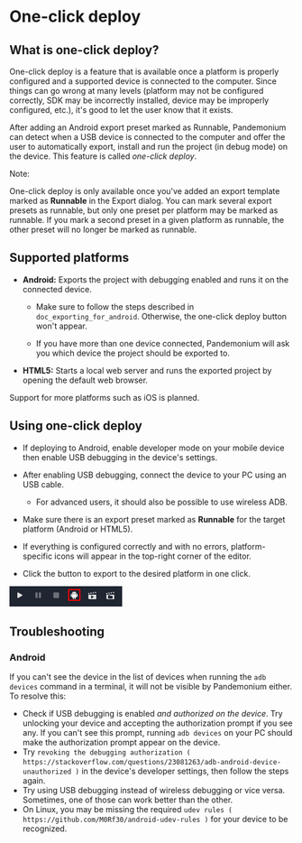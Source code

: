 
# One-click deploy

## What is one-click deploy?

One-click deploy is a feature that is available once a platform is properly
configured and a supported device is connected to the computer. Since things can
go wrong at many levels (platform may not be configured correctly, SDK may be
incorrectly installed, device may be improperly configured, etc.), it's good to
let the user know that it exists.

After adding an Android export preset marked as Runnable, Pandemonium can detect when
a USB device is connected to the computer and offer the user to automatically
export, install and run the project (in debug mode) on the device. This feature
is called *one-click deploy*.

Note:


   One-click deploy is only available once you've added an export template
   marked as **Runnable** in the Export dialog. You can mark several export
   presets as runnable, but only one preset per platform may be marked as
   runnable. If you mark a second preset in a given platform as runnable, the
   other preset will no longer be marked as runnable.

## Supported platforms

- **Android:** Exports the project with debugging enabled and runs it on the
  connected device.

   - Make sure to follow the steps described in `doc_exporting_for_android`.
     Otherwise, the one-click deploy button won't appear.

   - If you have more than one device connected, Pandemonium will ask you which device
     the project should be exported to.

- **HTML5:** Starts a local web server and runs the exported project by opening
  the default web browser.

Support for more platforms such as iOS is planned.

## Using one-click deploy

- If deploying to Android, enable developer mode on your mobile device
  then enable USB debugging in the device's settings.
- After enabling USB debugging, connect the device to your PC using an USB cable.

   - For advanced users, it should also be possible to use wireless ADB.

- Make sure there is an export preset marked as **Runnable** for the target
  platform (Android or HTML5).
- If everything is configured correctly and with no errors, platform-specific
  icons will appear in the top-right corner of the editor.
- Click the button to export to the desired platform in one click.

![](img/oneclick.png)

## Troubleshooting

### Android

If you can't see the device in the list of devices when running the
`adb devices` command in a terminal, it will not be visible by Pandemonium either.
To resolve this:

- Check if USB debugging is enabled *and authorized on the device*.
  Try unlocking your device and accepting the authorization prompt if you see any.
  If you can't see this prompt, running `adb devices` on your PC should make
  the authorization prompt appear on the device.
- Try `revoking the debugging authorization ( https://stackoverflow.com/questions/23081263/adb-android-device-unauthorized )`
  in the device's developer settings, then follow the steps again.
- Try using USB debugging instead of wireless debugging or vice versa.
  Sometimes, one of those can work better than the other.
- On Linux, you may be missing the required
  `udev rules ( https://github.com/M0Rf30/android-udev-rules )`
  for your device to be recognized.
